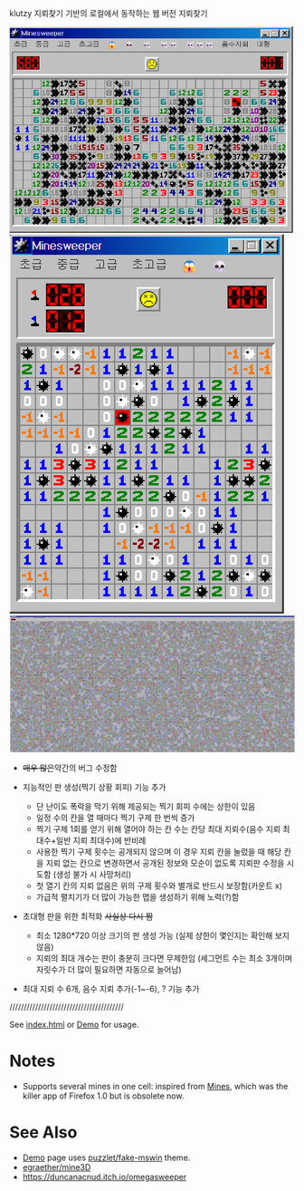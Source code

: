 klutzy 지뢰찾기 기반의 로컬에서 동작하는 웹 버전 지뢰찾기 

<img src="/a1.png" alt="a">
<img src="/a3.png" alt="a">
<img src="/a2.png" alt="a">

* <del>매우 많은</del>약간의 버그 수정함
   
* 지능적인 판 생성(찍기 상황 회피) 기능 추가
  * 단 난이도 폭락을 막기 위해 제공되는 찍기 회피 수에는 상한이 있음
  * 일정 수의 칸을 열 때마다 찍기 구제 한 번씩 증가
  * 찍기 구제 1회를 얻기 위해 열어야 하는 칸 수는 칸당 최대 지뢰수(음수 지뢰 최대수+일반 지뢰 최대수)에 반비례
  * 사용한 찍기 구제 횟수는 공개되지 않으며 이 경우 지뢰 칸을 눌렀을 때 해당 칸을 지뢰 없는 칸으로 변경하면서 공개된 정보와 모순이 없도록 지뢰판 수정을 시도함 (생성 불가 시 사망처리)
  * 첫 열기 칸의 지뢰 없음은 위의 구제 횟수와 별개로 반드시 보장함(카운트 x)
  * 가급적 펼치기가 더 많이 가능한 맵을 생성하기 위해 노력(?)함
   
* 초대형 판을 위한 최적화 <del>사실상 다시 짬</del>
  * 최소 1280*720 이상 크기의 판 생성 가능 (실제 상한이 몇인지는 확인해 보지 않음)
  * 지뢰의 최대 개수는 판이 충분히 크다면 무제한임 (세그먼트 수는 최소 3개이며 자릿수가 더 많이 필요하면 자동으로 늘어남)

* 최대 지뢰 수 6개, 음수 지뢰 추가(-1~-6), ? 기능 추가

////////////////////////////////////////

See [index.html](index.html) or [Demo][] for usage.

# Notes

* Supports several mines in one cell:
  inspired from [Mines](https://addons.mozilla.org/en-US/firefox/addon/mines/),
  which was the killer app of Firefox 1.0 but is obsolete now.

# See Also

* [Demo][] page uses
  [puzzlet/fake-mswin](http://github.com/puzzlet/fake-mswin/) theme.
* [egraether/mine3D](https://github.com/egraether/mine3D)
* https://duncanacnud.itch.io/omegasweeper

[Demo]: http://hyon3000.github.io/
